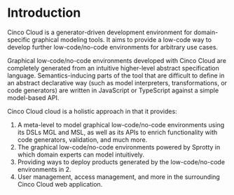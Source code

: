 # Introduction

Cinco Cloud is a generator-driven development environment for domain-specific graphical modeling tools.
It aims to provide a low-code way to develop further low-code/no-code environments for arbitrary use cases.

Graphical low-code/no-code environments developed with Cinco Cloud are completely generated from an intuitive higher-level abstract specification language. Semantics-inducing parts of the tool that are difficult to define in an abstract declarative way (such as model interpreters, transformations, or code generators) are written in JavaScript or TypeScript against a simple model-based API.

Cinco Cloud cloud is a holistic approach in that it provides:

1. A meta-level to model graphical low-code/no-code environments using its DSLs MGL and MSL, as well as its APIs to enrich functionality with code generators, validation, and much more.
2. The graphical low-code/no-code environments powered by Sprotty in which domain experts can model intuitively.
3. Providing ways to deploy products generated by the low-code/no-code environments in 2.
4. User management, access management, and more in the surrounding Cinco Cloud web application.
